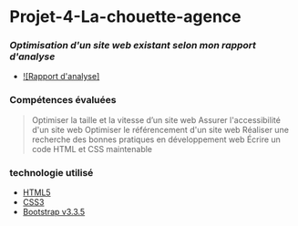 # Projet-4-La-chouette-agence

### _Optimisation d'un site web existant selon mon rapport d'analyse_

- [![Rapport d'analyse]](https://1drv.ms/x/s!AuQJy-ph2Z3rkEAVzcBiyOZfb3bD?e=ZfhtyX)

### Compétences évaluées

> Optimiser la taille et la vitesse d’un site web
> Assurer l'accessibilité d'un site web
> Optimiser le référencement d'un site web
> Réaliser une recherche des bonnes pratiques en développement web
> Écrire un code HTML et CSS maintenable

### technologie utilisé

- [HTML5](https://www.w3.org/2014/10/html5-rec.html.fr/)
- [CSS3](https://developer.mozilla.org/fr/docs/Web/CSS/)
- [Bootstrap v3.3.5](http://getbootstrap.com/)
